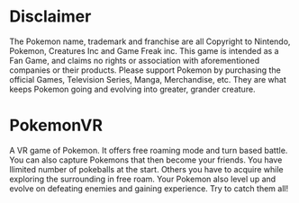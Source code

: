 # Disclaimer 
The Pokemon name, trademark and franchise are all Copyright to Nintendo, Pokemon, Creatures Inc and Game Freak inc. This game is intended as a Fan Game, and claims no rights or association with aforementioned companies or their products. Please support Pokemon by purchasing the official Games, Television Series, Manga, Merchandise, etc. They are what keeps Pokemon going and evolving into greater, grander creature.

# PokemonVR
A VR game of Pokemon.
It offers free roaming mode and turn based battle.
You can also capture Pokemons that then become your friends. 
You have llimited number of pokeballs at the start. Others you have to acquire while exploring the surrounding in free roam. 
Your Pokemon also level up and evolve on defeating enemies and gaining experience.
Try to catch them all!
